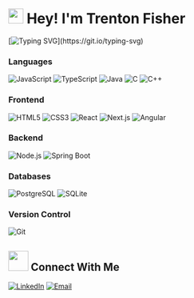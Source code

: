 <h1>
  <img src="https://emojis.slackmojis.com/emojis/images/1531849430/4246/blob-sunglasses.gif?1531849430" width="30"/>
  Hey! I'm Trenton Fisher
</h1>

[![Typing SVG](https://readme-typing-svg.demolab.com?font=Fira+Code&pause=1000&color=ff69b4&multiline=true&width=435&height=60&lines=Full+Stack+Software+Engineer.)](https://git.io/typing-svg)

<!-- Languages -->
### Languages
![JavaScript](https://img.shields.io/badge/Code-javascript-informational?style=flat&logo=javascript&logoColor=white&color=ff69b4) 
![TypeScript](https://img.shields.io/badge/Code-typescript-informational?style=flat&logo=typescript&logoColor=white&color=ff69b4) 
![Java](https://img.shields.io/badge/Code-java-informational?style=flat&logo=java&logoColor=white&color=ff69b4) 
![C](https://img.shields.io/badge/Code-c-informational?style=flat&logo=c&logoColor=white&color=ff69b4) 
![C++](https://img.shields.io/badge/Code-c%2B%2B-informational?style=flat&logo=c%2B%2B&logoColor=white&color=ff69b4)

<!-- Frontend Technologies -->
### Frontend
![HTML5](https://img.shields.io/badge/Code-html5-informational?style=flat&logo=html5&logoColor=white&color=ff69b4) 
![CSS3](https://img.shields.io/badge/Code-css3-informational?style=flat&logo=css3&logoColor=white&color=ff69b4) 
![React](https://img.shields.io/badge/Tools-React-informational?style=flat&logo=react&logoColor=white&color=ff69b4) 
![Next.js](https://img.shields.io/badge/Tools-Next.js-informational?style=flat&logo=next.js&logoColor=white&color=ff69b4) 
![Angular](https://img.shields.io/badge/Tools-Angular-informational?style=flat&logo=angular&logoColor=white&color=ff69b4) 

<!-- Backend Technologies -->
### Backend
![Node.js](https://img.shields.io/badge/Tools-Node.js-informational?style=flat&logo=node.js&logoColor=white&color=ff69b4) 
![Spring Boot](https://img.shields.io/badge/Tools-Spring%20Boot-informational?style=flat&logo=spring&logoColor=white&color=ff69b4) 

<!-- Databases -->
### Databases
![PostgreSQL](https://img.shields.io/badge/Tools-PostgreSQL-informational?style=flat&logo=postgresql&logoColor=white&color=ff69b4) 
![SQLite](https://img.shields.io/badge/Tools-SQLite-informational?style=flat&logo=sqlite&logoColor=white&color=ff69b4) 

<!-- Version Control -->
### Version Control
![Git](https://img.shields.io/badge/Tools-Git-informational?style=flat&logo=github&logoColor=white&color=ff69b4)


## <img height="40" src="https://raw.githubusercontent.com/innng/innng/master/assets/kyubey.gif"/> Connect With Me

<!-- Contacts -->
[![LinkedIn](https://img.shields.io/badge/LinkedIn-0077B5?style=flat&logo=linkedin&logoColor=white&color=0077B5)](https://www.linkedin.com/in/trentonfisher)
[![Email](https://img.shields.io/badge/Email-D14836?style=flat&logo=gmail&logoColor=white&color=D14836)](mailto:trenton0fisher@gmail.com)



